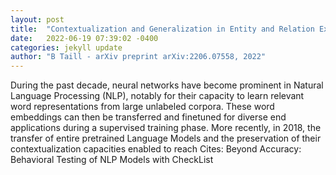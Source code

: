 ```yaml
---
layout: post
title:  "Contextualization and Generalization in Entity and Relation Extraction"
date:   2022-06-19 07:39:02 -0400
categories: jekyll update
author: "B Taill - arXiv preprint arXiv:2206.07558, 2022"
---
```

During the past decade, neural networks have become prominent in Natural Language Processing (NLP), notably for their capacity to learn relevant word representations from large unlabeled corpora. These word embeddings can then be transferred and finetuned for diverse end applications during a supervised training phase. More recently, in 2018, the transfer of entire pretrained Language Models and the preservation of their contextualization capacities enabled to reach 
Cites: Beyond Accuracy: Behavioral Testing of NLP Models with CheckList